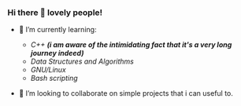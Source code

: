 ### Hi there 👋 lovely people!


- 🌱 I’m currently learning:

  - *C++* ***(i am aware of the intimidating fact that it's a very long journey indeed)***
  - *Data Structures and Algorithms*
  - *GNU/Linux*
  - *Bash scripting*
  
- 👯 I’m looking to collaborate on simple projects that i can useful to.

